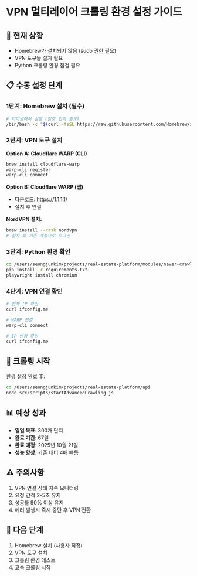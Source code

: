 # VPN 멀티레이어 크롤링 환경 설정 가이드

## 🔧 현재 상황
- Homebrew가 설치되지 않음 (sudo 권한 필요)
- VPN 도구들 설치 필요
- Python 크롤링 환경 점검 필요

## 📋 수동 설정 단계

### 1단계: Homebrew 설치 (필수)
```bash
# 터미널에서 실행 (암호 입력 필요)
/bin/bash -c "$(curl -fsSL https://raw.githubusercontent.com/Homebrew/install/HEAD/install.sh)"
```

### 2단계: VPN 도구 설치

**Option A: Cloudflare WARP (CLI)**
```bash
brew install cloudflare-warp
warp-cli register
warp-cli connect
```

**Option B: Cloudflare WARP (앱)**
- 다운로드: https://1.1.1.1/
- 설치 후 연결

**NordVPN 설치:**
```bash
brew install --cask nordvpn
# 설치 후 기존 계정으로 로그인
```

### 3단계: Python 환경 확인
```bash
cd /Users/seongjunkim/projects/real-estate-platform/modules/naver-crawler
pip install -r requirements.txt
playwright install chromium
```

### 4단계: VPN 연결 확인
```bash
# 현재 IP 확인
curl ifconfig.me

# WARP 연결
warp-cli connect

# IP 변경 확인
curl ifconfig.me
```

## 🚀 크롤링 시작

환경 설정 완료 후:
```bash
cd /Users/seongjunkim/projects/real-estate-platform/api
node src/scripts/startAdvancedCrawling.js
```

## 📊 예상 성과
- **일일 목표**: 300개 단지
- **완료 기간**: 67일
- **완료 예정**: 2025년 10월 21일
- **성능 향상**: 기존 대비 4배 빠름

## ⚠️ 주의사항
1. VPN 연결 상태 지속 모니터링
2. 요청 간격 2-5초 유지
3. 성공률 90% 이상 유지
4. 에러 발생시 즉시 중단 후 VPN 전환

## 🔄 다음 단계
1. Homebrew 설치 (사용자 직접)
2. VPN 도구 설치
3. 크롤링 환경 테스트
4. 고속 크롤링 시작